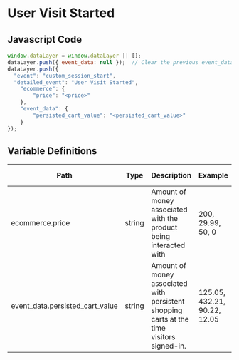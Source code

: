 # User Visit Started

### 

## Javascript Code
```js
window.dataLayer = window.dataLayer || [];
dataLayer.push({ event_data: null });  // Clear the previous event_data object.
dataLayer.push({
  "event": "custom_session_start",
  "detailed_event": "User Visit Started",
    "ecommerce": {
        "price": "<price>"
    },
    "event_data": {
        "persisted_cart_value": "<persisted_cart_value>"
    }
});
```

## Variable Definitions

|Path|Type|Description|Example|Pattern|Min Length|Max Length|Minimum|Maximum|Multiple Of|
| --- | --- | --- | --- | --- | --- | --- | --- | --- | --- |
|ecommerce.price|string|Amount of money associated with the product being interacted with|200, 29.99, 50, 0|^[0-9]*(\.[0-9]{1,2})?$||||||
|event_data.persisted_cart_value|string|Amount of money associated with persistent shopping carts at the time visitors signed-in.|125.05, 432.21, 90.22, 12.05|^[0-9]*(\.[0-9]{1,2})?$||||||




